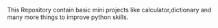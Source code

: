 This Repository contain basic mini projects like calculator,dictionary and many more things to improve python skills.
